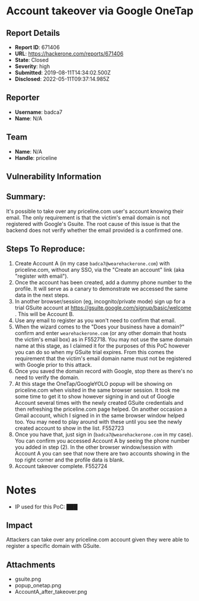 # Account takeover via Google OneTap

## Report Details
- **Report ID**: 671406
- **URL**: https://hackerone.com/reports/671406
- **State**: Closed
- **Severity**: high
- **Submitted**: 2019-08-11T14:34:02.500Z
- **Disclosed**: 2022-05-11T09:37:14.985Z

## Reporter
- **Username**: badca7
- **Name**: N/A

## Team
- **Name**: N/A
- **Handle**: priceline

## Vulnerability Information
## Summary:

It's possible to take over any priceline.com user's account knowing their email. The only requirement is that the victim's email domain is not registered with Google's Gsuite. The root cause of this issue is that the backend does not verify whether the email provided is a confirmed one.

## Steps To Reproduce:

1. Create Account A (in my case `badca7@wearehackerone.com`) with priceline.com, without any SSO, via the "Create an account" link (aka "register with email").
2. Once the account has been created, add a dummy phone number to the profile. It will serve as a canary to demonstrate we accessed the same data in the next steps.
3. In another browser/session (eg, incognito/private mode) sign up for a trial GSuite account at https://gsuite.google.com/signup/basic/welcome  . This will be Account B.
4. Use any email to register as you won't need to confirm that email. 
5. When the wizard comes to the "Does your business have a domain?" confirm and enter `wearehackerone.com` (or any other domain that hosts the victim's email box) as in F552718. You may not use the same domain name at this stage, as I claimed it for the purposes of this PoC however you can do so when my GSuite trial expires. From this comes the requirement that the victim's email domain name must not be registered with Google prior to this attack. 
6. Once you saved the domain record with Google, stop there as there's no need to verify the domain.
7. At this stage the OneTap/GoogleYOLO popup will be showing on priceline.com when visited in the same browser session. It took me some time to get it to show however signing in and out of Google Account several times with the newly created GSuite credentials and then refreshing the priceline.com page helped. On another occasion a Gmail account, which I signed in in the same browser window helped too. You may need to play around with these until you see the newly created account to show in the list. F552723 
8. Once you have that, just sign in (`badca7@wearehackerone.com` in my case). You can confirm you accessed Account A by seeing the phone number you added in step (2). In the other browser window/session with Account A you can see that now there are two accounts showing in the top right corner and the profile data is blank.
9. Account takeover complete. F552724

# Notes

- IP used for this PoC: ███

## Impact

Attackers can take over any priceline.com account given they were able to register a specific domain with GSuite.

## Attachments
- gsuite.png
- popup_onetap.png
- AccountA_after_takeover.png
